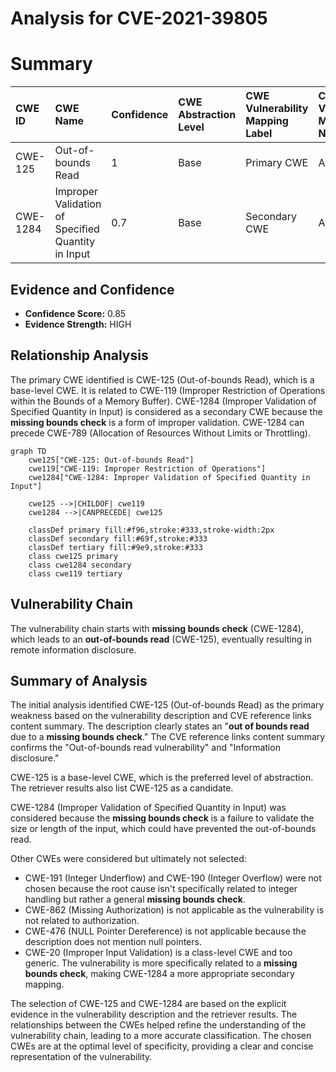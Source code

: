 # Analysis for CVE-2021-39805

# Summary
| CWE ID  | CWE Name                                                                                                   | Confidence | CWE Abstraction Level | CWE Vulnerability Mapping Label | CWE-Vulnerability Mapping Notes |
| :-------- | :--------------------------------------------------------------------------------------------------------- | :---------- | :---------------------- | :------------------------------ | :------------------------------ |
| CWE-125   | Out-of-bounds Read                                                                                           | 1          | Base                    | Primary CWE                     | Allowed                        |
| CWE-1284  | Improper Validation of Specified Quantity in Input                                                         | 0.7         | Base                    | Secondary CWE                   | Allowed                        |

## Evidence and Confidence

*   **Confidence Score:** 0.85
*   **Evidence Strength:** HIGH

## Relationship Analysis
The primary CWE identified is CWE-125 (Out-of-bounds Read), which is a base-level CWE. It is related to CWE-119 (Improper Restriction of Operations within the Bounds of a Memory Buffer). CWE-1284 (Improper Validation of Specified Quantity in Input) is considered as a secondary CWE because the **missing bounds check** is a form of improper validation. CWE-1284 can precede CWE-789 (Allocation of Resources Without Limits or Throttling).

```mermaid
graph TD
    cwe125["CWE-125: Out-of-bounds Read"]
    cwe119["CWE-119: Improper Restriction of Operations"]
    cwe1284["CWE-1284: Improper Validation of Specified Quantity in Input"]
    
    cwe125 -->|CHILDOF| cwe119
    cwe1284 -->|CANPRECEDE| cwe125

    classDef primary fill:#f96,stroke:#333,stroke-width:2px
    classDef secondary fill:#69f,stroke:#333
    classDef tertiary fill:#9e9,stroke:#333
    class cwe125 primary
    class cwe1284 secondary
    class cwe119 tertiary
```

## Vulnerability Chain
The vulnerability chain starts with **missing bounds check** (CWE-1284), which leads to an **out-of-bounds read** (CWE-125), eventually resulting in remote information disclosure.

## Summary of Analysis
The initial analysis identified CWE-125 (Out-of-bounds Read) as the primary weakness based on the vulnerability description and CVE reference links content summary. The description clearly states an "**out of bounds read** due to a **missing bounds check**." The CVE reference links content summary confirms the "Out-of-bounds read vulnerability" and "Information disclosure."

CWE-125 is a base-level CWE, which is the preferred level of abstraction. The retriever results also list CWE-125 as a candidate.

CWE-1284 (Improper Validation of Specified Quantity in Input) was considered because the **missing bounds check** is a failure to validate the size or length of the input, which could have prevented the out-of-bounds read.

Other CWEs were considered but ultimately not selected:

*   CWE-191 (Integer Underflow) and CWE-190 (Integer Overflow) were not chosen because the root cause isn't specifically related to integer handling but rather a general **missing bounds check**.
*   CWE-862 (Missing Authorization) is not applicable as the vulnerability is not related to authorization.
*   CWE-476 (NULL Pointer Dereference) is not applicable because the description does not mention null pointers.
*   CWE-20 (Improper Input Validation) is a class-level CWE and too generic. The vulnerability is more specifically related to a **missing bounds check**, making CWE-1284 a more appropriate secondary mapping.

The selection of CWE-125 and CWE-1284 are based on the explicit evidence in the vulnerability description and the retriever results. The relationships between the CWEs helped refine the understanding of the vulnerability chain, leading to a more accurate classification. The chosen CWEs are at the optimal level of specificity, providing a clear and concise representation of the vulnerability.
